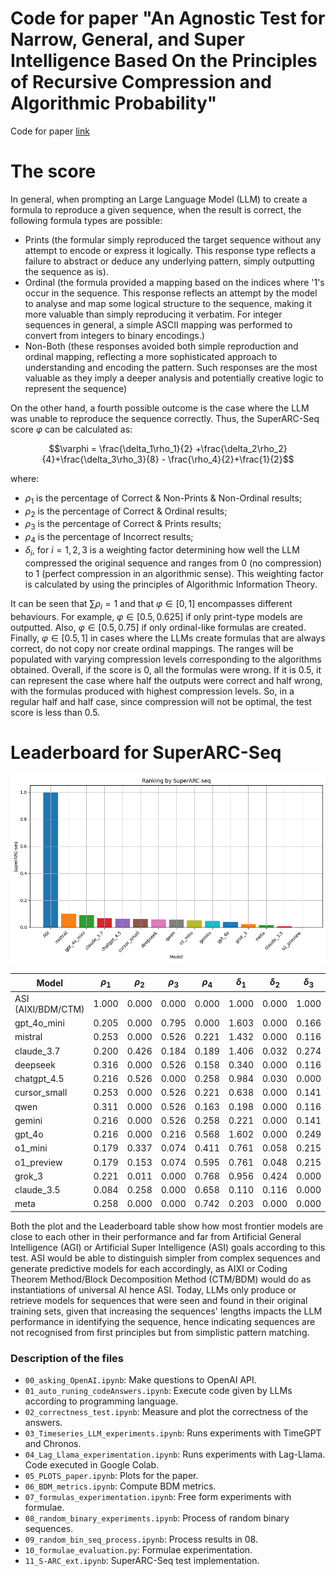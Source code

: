 # Code for paper "An Agnostic Test for Narrow, General, and Super Intelligence Based On the Principles of Recursive Compression and Algorithmic Probability"

Code for paper [link](https://www.researchgate.net/publication/381114144_A_Test_of_Intelligence_for_Automated_Programming_Languages)

# The score

In general, when prompting an Large Language Model (LLM) to create a formula to reproduce a given sequence, when the result is correct, the following formula types are possible:

- Prints (the formular simply reproduced the target sequence without any attempt to encode or express it logically. This response type reflects a failure to abstract or deduce any underlying pattern, simply outputting the sequence as is).
- Ordinal (the formula provided a mapping based on the indices where '1's occur in the sequence. This response reflects an attempt by the model to analyse and map some logical structure to the sequence, making it more valuable than simply reproducing it verbatim. For integer sequences in general, a simple ASCII mapping was performed to convert from integers to binary encodings.)
- Non-Both (these responses avoided both simple reproduction and ordinal mapping, reflecting a more sophisticated approach to understanding and encoding the pattern. Such responses are the most valuable as they imply a deeper analysis and potentially creative logic to represent the sequence)

On the other hand, a fourth possible outcome is the case where the LLM was unable to reproduce the sequence correctly. Thus, the SuperARC-Seq score $\varphi$ can be calculated as:

```math
\varphi = \frac{\delta_1\rho_1}{2} +\frac{\delta_2\rho_2}{4}+\frac{\delta_3\rho_3}{8} - \frac{\rho_4}{2}+\frac{1}{2}
```

where:

- $\rho_1$ is the percentage of Correct \& Non-Prints \& Non-Ordinal results;
- $\rho_2$ is the percentage of Correct \& Ordinal results;
- $\rho_3$ is the percentage of Correct \& Prints results;
- $\rho_4$ is the percentage of Incorrect results;
- $\delta_i$, for $i = 1,2,3$ is a weighting factor determining how well the LLM compressed the original sequence and ranges from 0 (no compression) to 1 (perfect compression in an algorithmic sense). This weighting factor is calculated by using the principles of Algorithmic Information Theory.

It can be seen that $\sum \rho_i = 1$ and that $\varphi \in [0,1]$ encompasses different behaviours. For example, $\varphi \in [0.5,0.625]$ if only print-type models are outputted. Also, $\varphi \in [0.5,0.75]$ if only ordinal-like formulas are created. Finally, $\varphi \in [0.5,1]$ in cases where the LLMs create formulas that are always correct, do not copy nor create ordinal mappings. The ranges will be populated with varying compression levels corresponding to the algorithms obtained. Overall, if the score is 0, all the formulas were wrong. If it is 0.5, it can represent the case where half the outputs were correct and half wrong, with the formulas produced with highest compression levels. So, in a regular half and half case, since compression will not be optimal, the test score is less than 0.5.

# Leaderboard for SuperARC-Seq

![Ranking](rankingSuperARC.png)


| Model              | $\rho_1$ | $\rho_2$ | $\rho_3$ | $\rho_4$ | $\delta_1$ | $\delta_2$ | $\delta_3$ | $\varphi$ |
|--------------------|------------|------------|------------|------------|--------------|--------------|--------------|-------------|
| ASI (AIXI/BDM/CTM) | 1.000      | 0.000      | 0.000      | 0.000      | 1.000        | 0.000        | 1.000        | 1.000       |
| gpt\_4o\_mini      | 0.205      | 0.000      | 0.795      | 0.000      | 1.603        | 0.000        | 0.166        | 0.681       |
| mistral            | 0.253      | 0.000      | 0.526      | 0.221      | 1.432        | 0.000        | 0.116        | 0.578       |
| claude\_3.7        | 0.200      | 0.426      | 0.184      | 0.189      | 1.406        | 0.032        | 0.274        | 0.556       |
| deepseek           | 0.316      | 0.000      | 0.526      | 0.158      | 0.340        | 0.000        | 0.116        | 0.482       |
| chatgpt\_4.5       | 0.216      | 0.526      | 0.000      | 0.258      | 0.984        | 0.030        | 0.000        | 0.481       |
| cursor\_small      | 0.253      | 0.000      | 0.526      | 0.221      | 0.638        | 0.000        | 0.141        | 0.479       |
| qwen               | 0.311      | 0.000      | 0.526      | 0.163      | 0.198        | 0.000        | 0.116        | 0.457       |
| gemini             | 0.216      | 0.000      | 0.526      | 0.258      | 0.221        | 0.000        | 0.141        | 0.404       |
| gpt\_4o            | 0.216      | 0.000      | 0.216      | 0.568      | 1.602        | 0.000        | 0.249        | 0.395       |
| o1\_mini           | 0.179      | 0.337      | 0.074      | 0.411      | 0.761        | 0.058        | 0.215        | 0.370       |
| o1\_preview        | 0.179      | 0.153      | 0.074      | 0.595      | 0.761        | 0.048        | 0.215        | 0.275       |
| grok\_3            | 0.221      | 0.011      | 0.000      | 0.768      | 0.956        | 0.424        | 0.000        | 0.223       |
| claude\_3.5        | 0.084      | 0.258      | 0.000      | 0.658      | 0.110        | 0.116        | 0.000        | 0.183       |
| meta               | 0.258      | 0.000      | 0.000      | 0.742      | 0.203        | 0.000        | 0.000        | 0.155       |

Both the plot and the Leaderboard table show how most frontier models are close to each other in their performance and far from Artificial General Intelligence (AGI) or Artificial Super Intelligence (ASI) goals according to this test. ASI would be able to distinguish simpler from complex sequences and generate predictive models for each accordingly, as AIXI or Coding Theorem Method/Block Decomposition Method (CTM/BDM) would do as instantiations of universal AI hence ASI. Today, LLMs only produce or retrieve models for sequences that were seen and found in their original training sets, given that increasing the sequences' lengths impacts the LLM performance in identifying the sequence, hence indicating sequences are not recognised from first principles but from simplistic pattern matching.


### Description of the files

- `00_asking_OpenAI.ipynb`: Make questions to OpenAI API.
- `01_auto_runing_codeAnswers.ipynb`: Execute code given by LLMs according to programming language.
- `02_correctness_test.ipynb`: Measure and plot the correctness of the answers.
- `03_Timeseries_LLM_experiments.ipynb`: Runs experiments with TimeGPT and Chronos.
- `04_Lag_Llama_experimentation.ipynb`: Runs experiments with Lag-Llama. Code executed in Google Colab.
- `05_PLOTS_paper.ipynb`: Plots for the paper.
- `06_BDM_metrics.ipynb`: Compute BDM metrics.
- `07_formulas_experimentation.ipynb`: Free form experiments with formulae.
- `08_random_binary_experiments.ipynb`: Process of random binary sequences.
- `09_random_bin_seq_process.ipynb`: Process results in 08.
- `10_formulae_evaluation.py`: Formulae experimentation.
- `11_S-ARC_ext.ipynb`: SuperARC-Seq test implementation.
